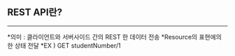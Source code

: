 ## REST API란? 
*** 
*의미 : 클라이언트와 서버사이드 간의 REST 한 데이터 전송 
  *Resource의 표현에의 한 상태 전달 
    *EX ) GET studentNumber/1
 


